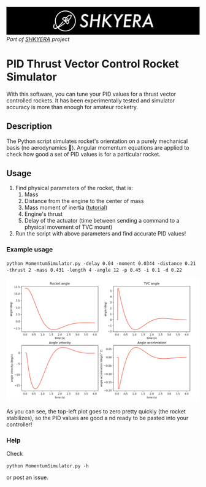 ![background](img/shkyera.png "Shkyera Aerospace")
_Part of [SHKYERA](https://youtu.be/Kb4bNZGqKyE) project_

# PID Thrust Vector Control Rocket Simulator

With this software, you can tune your PID values for a thrust vector controlled rockets. It has been experimentally tested and simulator accuracy is more than enough for amateur rocketry.

## Description

The Python script simulates rocket's orientation on a purely mechanical basis (no aerodynamics 🙁). Angular momentum equations are applied to check how good a set of PID values is for a particular rocket.

## Usage

1. Find physical parameters of the rocket, that is:
   1. Mass
   2. Distance from the engine to the center of mass
   3. Mass moment of inertia ([tutorial]())
   4. Engine's thrust
   5. Delay of the actuator (time between sending a command to a physical movement of TVC mount)
2. Run the script with above parameters and find accurate PID values!

### Example usage

`python MomentumSimulator.py -delay 0.04 -moment 0.0344 -distance 0.21 -thrust 2 -mass 0.431 -length 4 -angle 12 -p 0.45 -i 0.1 -d 0.22`

![examplePlots](img/example.png "Example result")

As you can see, the top-left plot goes to zero pretty quickly (the rocket stabilizes), so the PID values are good a nd ready to be pasted into your controller!

### Help

Check

`python MomentumSimulator.py -h`

or post an issue.
